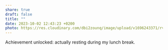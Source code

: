 ```yaml
---
share: true
draft: false
title: ""
date: 2023-10-02 12:43:23 +0200
photo: https://res.cloudinary.com/dbi2zounq/image/upload/v1696243371/rvdpjt3x0ahbsoqdwgzh.jpg
---
```


Achievement unlocked: actually resting during my lunch break. 
